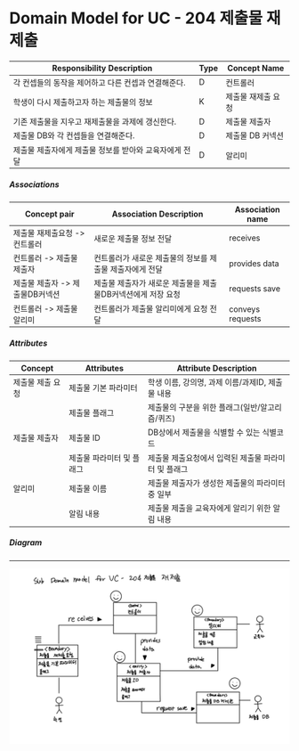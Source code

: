 # Domain Model for UC - 204 제출물 재제출

| Responsibility Description                                   | Type | Concept Name      |
| ------------------------------------------------------------ | ---- | ----------------- |
| 각 컨셉들의 동작을 제어하고 다른 컨셉과 연결해준다.          | D    | 컨트롤러          |
| 학생이 다시 제출하고자 하는 제출물의 정보                       | K    | 제출물 재제출 요청     |
| 기존 제출물을 지우고 재제출물을 과제에 갱신한다.                      | D    | 제출물 제출자|
| 제출물 DB와 각 컨셉들을 연결해준다.                            | D    | 제출물 DB 커넥션    |
| 제출물 제출자에게 제출물 정보를 받아와 교육자에게 전달              | D    | 알리미            |

##### Associations

| Concept pair                       | Association Description                                  | Association name |
| ---------------------------------- | -------------------------------------------------------- | ---------------- |
| 제출물 재제출요청 -> 컨트롤러          | 새로운 제출물 정보 전달                                         | receives         |
| 컨트롤러 -> 제출물 제출자         | 컨트롤러가 새로운 제출물의 정보를 제출물 제출자에게 전달        | provides data |
| 제출물 제출자 -> 제출물DB커넥션          | 제출물 제출자가 새로운 제출물을 제출물DB커넥션에게 저장 요청                | requests save |
| 컨트롤러 -> 제출물 알리미            | 컨트롤러가 제출물 알리미에게 요청 전달                     | conveys requests |


##### Attributes

| Concept        | Attributes              | Attribute Description                                        |
| -------------- | ----------------------- | ------------------------------------------------------------ |
| 제출물 제출 요청 | 제출물 기본 파라미터      | 학생 이름, 강의명, 과제 이름/과제ID, 제출물 내용                 |
|                | 제출물 플래그             | 제출물의 구분을 위한 플래그(일반/알고리즘/퀴즈)                |
| 제출물 제출자       | 제출물 ID                 | DB상에서 제출물을 식별할 수 있는 식별코드                      |
|                | 제출물 파라미터 및 플래그 | 제출물 제출요청에서 입력된 제출물 파라미터 및 플래그             |
| 알리미    | 제출물 이름       | 제출물 제출자가 생성한 제출물의 파라미터 중 일부                 |
|                | 알림 내용               | 제출물 제출을 교육자에게 알리기 위한 알림 내용                        |

##### Diagram
-------
![DM204](https://github.com/SSSSEN666789/SPAMS/blob/main/Domain%20Model/Module2_Students/img/DM204.jpg)